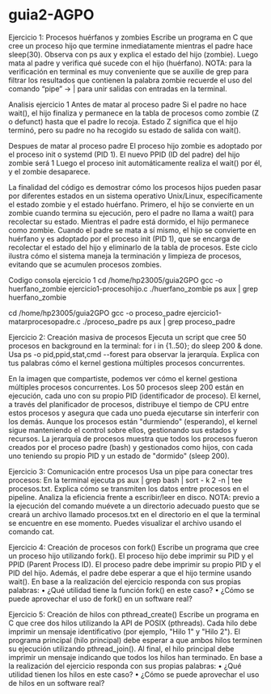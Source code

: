 # guia2-AGPO
Ejercicio 1: Procesos huérfanos y zombies 
Escribe un programa en C que cree un proceso hijo que termine inmediatamente mientras el padre hace sleep(30). Observa con ps aux y explica el estado del hijo (zombie). Luego mata al padre y verifica qué sucede con el hijo (huérfano). 
NOTA: para la verificación en terminal es muy conveniente que se auxilie de grep para filtrar los resultados que contienen la palabra zombie recuerde el uso del comando “pipe” → | para unir salidas con entradas en la terminal.

Analisis ejercicio 1
Antes de matar al proceso padre
Si el padre no hace wait(), el hijo finaliza y permanece en la tabla de procesos como zombie (Z o defunct) hasta que el padre lo recoja.
Estado Z significa que el hijo terminó, pero su padre no ha recogido su estado de salida con wait().

Despues de matar al proceso padre
El proceso hijo zombie es adoptado por el proceso init o systemd (PID 1).
El nuevo PPID (ID del padre) del hijo zombie será 1
Luego el proceso init automáticamente realiza el wait() por él, y el zombie desaparece.

La finalidad del código es demostrar cómo los procesos hijos pueden pasar por diferentes estados en un sistema operativo Unix/Linux, específicamente el estado zombie y el estado huérfano. Primero, el hijo se convierte en un zombie cuando termina su ejecución, pero el padre no llama a wait() para recolectar su estado. Mientras el padre está dormido, el hijo permanece como zombie. Cuando el padre se mata a sí mismo, el hijo se convierte en huérfano y es adoptado por el proceso init (PID 1), que se encarga de recolectar el estado del hijo y eliminarlo de la tabla de procesos. Este ciclo ilustra cómo el sistema maneja la terminación y limpieza de procesos, evitando que se acumulen procesos zombies.

Codigo consola ejercicio 1
cd /home/hp23005/guia2GPO
gcc -o huerfano_zombie ejercicio1-procesohijo.c
./huerfano_zombie
ps aux | grep huerfano_zombie

cd /home/hp23005/guia2GPO
gcc -o proceso_padre ejercicio1-matarprocesopadre.c
./proceso_padre
ps aux | grep proceso_padre


Ejercicio 2: Creación masiva de procesos 
Ejecuta un script que cree 50 procesos en background en la terminal: for i in {1..50}; do sleep 200 & done. Usa ps -o pid,ppid,stat,cmd --forest para observar la jerarquía. Explica con tus palabras cómo el kernel gestiona múltiples procesos concurrentes.

En la imagen que compartiste, podemos ver cómo el kernel gestiona múltiples procesos concurrentes. Los 50 procesos sleep 200 están en ejecución, cada uno con su propio PID (identificador de proceso). El kernel, a través del planificador de procesos, distribuye el tiempo de CPU entre estos procesos y asegura que cada uno pueda ejecutarse sin interferir con los demás. Aunque los procesos están "durmiendo" (esperando), el kernel sigue manteniendo el control sobre ellos, gestionando sus estados y recursos. La jerarquía de procesos muestra que todos los procesos fueron creados por el proceso padre (bash) y gestionados como hijos, con cada uno teniendo su propio PID y un estado de "dormido" (sleep 200).

Ejercicio 3: Comunicación entre procesos 
Usa un pipe para conectar tres procesos: En la terminal ejecuta ps aux | grep bash | sort - k 2 -n | tee procesos.txt. Explica cómo se transmiten los datos entre procesos en el pipeline. Analiza la eficiencia frente a escribir/leer en disco. 
NOTA: previo a la ejecución del comando muévete a un directorio adecuado puesto que se creará un archivo llamado procesos.txt en el directorio en el que la terminal se encuentre en ese momento. Puedes visualizar el archivo usando el comando cat.


Ejercicio 4: Creación de procesos con fork() 
Escribe un programa que cree un proceso hijo utilizando fork(). El proceso hijo debe imprimir su PID y el PPID (Parent Process ID). El proceso padre debe imprimir su propio PID y el PID del hijo. Además, el padre debe esperar a que el hijo termine usando wait().
En base a la realización del ejercicio responda con sus propias palabras:
•	¿Qué utilidad tiene la función fork() en este caso?
•	¿Cómo se puede aprovechar el uso de fork() en un software real?


Ejercicio 5: Creación de hilos con pthread_create() 
Escribe un programa en C que cree dos hilos utilizando la API de POSIX (pthreads). Cada hilo debe imprimir un mensaje identificativo (por ejemplo, "Hilo 1" y "Hilo 2"). El programa principal (hilo principal) debe esperar a que ambos hilos terminen su ejecución utilizando pthread_join(). Al final, el hilo principal debe imprimir un mensaje indicando que todos los hilos han terminado.
En base a la realización del ejercicio responda con sus propias palabras: 
•	¿Qué utilidad tienen los hilos en este caso? 
•	¿Cómo se puede aprovechar el uso de hilos en un software real?

